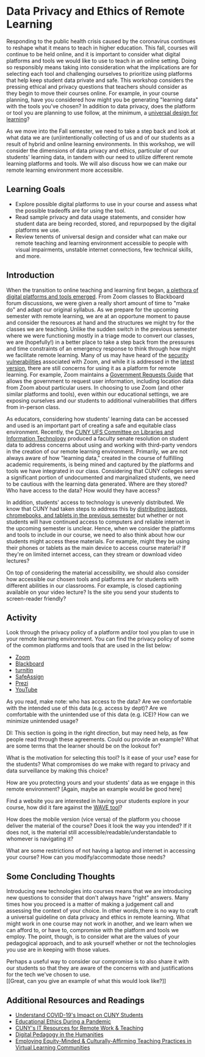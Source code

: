 # Data Privacy and Ethics of Remote Learning

<!---ABSTRACT--->
Responding to the public health crisis caused by the coronavirus continues to reshape what it means to teach in higher education. This fall, courses will continue to be held online, and it is important to consider what digital platforms and tools we would like to use to teach in an online setting. Doing so responsibly means taking into consideration what the implications are for selecting each tool and challenging ourselves to prioritize using platforms that help keep student data private and safe. This workshop considers the pressing ethical and privacy questions that teachers should consider as they begin to move their courses online. For example, in your course planning, have you considered how might you be generating "learning data" with the tools you've chosen? In addition to data privacy, does the platform or tool you are planning to use follow, at the minimum, a [universal design for learning](http://udlforteachers.com/)?    

As we move into the Fall semester, we need to take a step back and look at what data we are (un)intentionally collecting of us and of our students as a result of hybrid and online learning environments. In this workshop, we will consider the dimensions of data privacy and ethics, particular of our students' learning data, in tandem with our need to utilize different remote learning platforms and tools. We will also discuss how we can make our remote learning environment more accessible.    


## Learning Goals

<!---3 GOALS--->
- Explore possible digital platforms to use in your course and assess what the possible tradeoffs are for using the tool. 
- Read sample privacy and data usage statements, and consider how student data are being recorded, stored, and repurpopsed by the digital platforms we use.   
- Review tenents of universal design and consider what can make our remote teaching and learning environment accessible to people with visual impairments, unstable internet connections, few technical skills, and more. 

## Introduction

<!---Intro + Suggested Warm-up Readings--->
When the transition to online teaching and learning first began, [a plethora of digital platforms and tools emerged](https://thejournal.com/articles/2020/03/13/free-resources-ed-tech-companies-step-up-during-coronavirus-outbreak.aspx?s=the_it_260320&oly_enc_id=6323B4729901J1A). From Zoom classes to Blackboard forum discussions, we were given a really short amount of time to "make do" and adapt our original syllabus. As we prepare for the upcoming semester with remote learning, we are at an opportune moment to pause and consider the resources at hand and the structures we might try for the classes we are teaching. Unlike the sudden switch in the previous semester where we were functioning mostly in a triage mode to convert our classes, we are (hopefully!) in a better place to take a step back from the pressures and time constraints of an emergency response to think through how might we facilitate remote learning. Many of us may have heard of the [security](https://www.edsurge.com/news/2020-03-27-holding-class-on-zoom-beware-of-these-hacks-hijinks-and-hazards) [vulnerabilities](https://www.wordfence.com/blog/2020/04/safety-and-security-while-video-conferencing/) associated with Zoom, and while it is addressed in the [latest version](https://blog.zoom.us/wp-content/uploads/2020/07/Security-90-day-Plan-Key-Updates.pdf), there are still concerns for using it as a platform for remote learning. For example, Zoom maintains a [Government Requests Guide](https://zoom.us/docs/en-us/government-requests-guide.html) that allows the government to request user information, including location data from Zoom about particular users. In choosing to use Zoom (and other similar platforms and tools), even within our educational settings, we are exposing ourselves and our students to additional vulnerabilities that differs from in-person class.   

As educators, considering how students' learning data can be accessed and used is an important part of creating a safe and equitable class environment. Recently, the [CUNY UFS Committee on Libraries and Information Technology](http://www1.cuny.edu/sites/cunyufs/committees/senate/standing/libraries-it/meetings-2019-2020/) produced a faculty senate resolution on student data to address concerns about using and working with third-party vendors in the creation of our remote learning environment. Primarily, we are not always aware of how "learning data," created in the course of fulfilling academic requirements, is being mined and captured by the platforms and tools we have integrated in our class. Considering that CUNY colleges serve a significant portion of undocumented and marginalized students, we need to be cautious with the learning data generated. Where are they stored? Who have access to the data? How would they have access?  

In addition, students' access to technology is unevenly distributed. We know that CUNY had taken steps to address this by [distributing laptops, chromebooks, and tablets in the previous semester](https://twitter.com/CUNY/status/1243611257686626306?s=20) but whether or not students will have continued access to computers and reliable internet in the upcoming semester is unclear. Hence, when we consider the platforms and tools to include in our course, we need to also think about how our students might access these materials. For example, might they be using their phones or tablets as the main device to access course material? If they're on limited internet access, can they stream or download video lectures?  

On top of considering the material accessibility, we should also consider how accessible our chosen tools and platforms are for students with different abilities in our classrooms. For example, is closed captioning available on your video lecture? Is the site you send your students to screen-reader friendly?   



## Activity

<!---Can I think of an interactive/application based theory??--->
Look through the privacy policy of a platform and/or tool you plan to use in your remote learning environment. You can find the privacy policy of some of the common platforms and tools that are used in the list below:  

- [Zoom](https://zoom.us/privacy)
- [Blackboard](https://help.blackboard.com/Privacy_Statement)
- [turnitin](https://help.turnitin.com/Privacy_and_Security/Privacy_and_Security.htm)
- [SafeAssign](http://www.blackboard.com/legal/cookies-privacy-safeassign.aspx)
- [Prezi](https://prezi.com/privacy-policy/201910_NL/)
- [YouTube](https://support.google.com/youtube/answer/9315727?hl=en&ref_topic=9386940)

As you read, make note: who has access to the data? Are we comfortable with the intended use of this data (e.g. access by dept)? Are we comfortable with the unintended use of this data (e.g. ICE)? How can we minimize unintended usage?

DI: This section is going in the right direction, but may need help, as few people read through these agreements. Could ou provide an example? What are some terms that the learner should be on the lookout for? 

What is the motivation for selecting this tool? Is it ease of your use? ease for the students? What compromises do we make with regard to privacy and data surveillance by making this choice? 

How are you protecting yours and your students' data as we engage in this remote environment? [Again, maybe an example would be good here] 
  
Find a website you are interested in having your students explore in your course, how did it fare against the [WAVE tool](https://wave.webaim.org/)?   

How does the mobile version (vice versa) of the platform you choose deliver the material of the course? Does it look the way you intended? If it does not, is the material still accessible/readable/understandable to whomever is navigating it?  

What are some restrictions of not having a laptop and internet in accessing your course? How can you modify/accommodate those needs?  


## Some Concluding Thoughts

<!---What I hope participant leave this workshop with--->
Introducing new technologies into courses means that we are introducing new questions to consider that don't always have "right" answers. Many times how you proceed is a matter of making a judgement call and assessing the context of your choice. In other words,there is no way to craft a universal guideline on data privacy and ethics in remote learning. What might work in one course may not work in another, and we learn when we can afford to, or have to, compromise with the platform and tools we employ. The point, though, is to consider what are the values of your pedagogical approach, and to ask yourself whether or not the technologies you use are in keeping with those values. 

Perhaps a useful way to consider our compromise is to also share it with our students so that they are aware of the concerns with and justifications for the tech we've chosen to use.  
[[Great, can you give an example of what this would look like?]]

## Additional Resources and Readings

<!---lists, link to TLC Zotero library?--->
- [Understand COVID-19's Impact on CUNY Students](https://dataforgood.commons.gc.cuny.edu/report-on-covid-19s-impact-on-cuny-students/)
- [Educational Ethics During a Pandemic](https://ethics.harvard.edu/files/center-for-ethics/files/17educationalethics.pdf)
- [CUNY's IT Resources for Remote Work & Teaching](https://www.cuny.edu/about/administration/offices/cis/it-resources-for-remote-work-teaching/)
- [Digital Pedagogy in the Humanities](https://digitalpedagogy.hcommons.org/)
- [Employing Equity-Minded & Culturally-Affirming Teaching Practices in Virtual Learning Communities](https://www.youtube.com/watch?reload=9&v=aMrf_MC5COk&feature=youtu.be)
